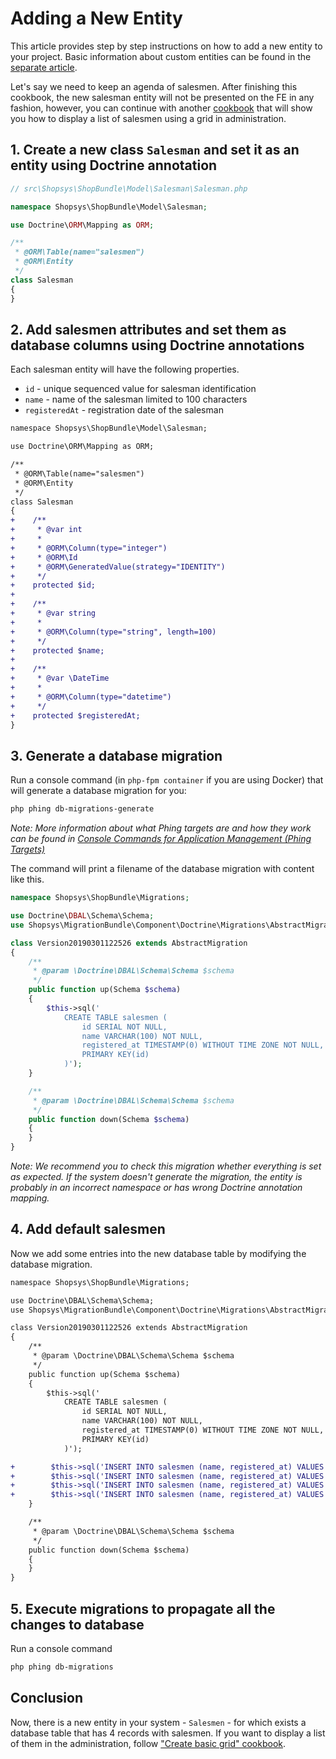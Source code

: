 # Adding a New Entity
This article provides step by step instructions on how to add a new entity to your project.
Basic information about custom entities can be found in the [separate article](../model/custom-entities.md).

Let's say we need to keep an agenda of salesmen. After finishing this cookbook, the new salesman entity will not be presented on the FE in any fashion,
however, you can continue with another [cookbook](./create-basic-grid.md) that will show you how to display a list of salesmen using a grid in administration.

## 1. Create a new class `Salesman` and set it as an entity using Doctrine annotation
```php
// src\Shopsys\ShopBundle\Model\Salesman\Salesman.php

namespace Shopsys\ShopBundle\Model\Salesman;

use Doctrine\ORM\Mapping as ORM;

/**
 * @ORM\Table(name="salesmen")
 * @ORM\Entity
 */
class Salesman
{
}
```

## 2. Add salesmen attributes and set them as database columns using Doctrine annotations
Each salesman entity will have the following properties.
- `id` - unique sequenced value for salesman identification
- `name` - name of the salesman limited to 100 characters
- `registeredAt` - registration date of the salesman

```diff
namespace Shopsys\ShopBundle\Model\Salesman;

use Doctrine\ORM\Mapping as ORM;

/**
 * @ORM\Table(name="salesmen")
 * @ORM\Entity
 */
class Salesman
{
+    /**
+     * @var int
+     *
+     * @ORM\Column(type="integer")
+     * @ORM\Id
+     * @ORM\GeneratedValue(strategy="IDENTITY")
+     */
+    protected $id;
+
+    /**
+     * @var string
+     *
+     * @ORM\Column(type="string", length=100)
+     */
+    protected $name;
+
+    /**
+     * @var \DateTime
+     *
+     * @ORM\Column(type="datetime")
+     */
+    protected $registeredAt;
}
```

## 3. Generate a database migration
Run a console command (in `php-fpm container` if you are using Docker) that will generate a database migration for you:
 ```bash
php phing db-migrations-generate
```

*Note: More information about what Phing targets are and how they work can be found in [Console Commands for Application Management (Phing Targets)](/docs/introduction/console-commands-for-application-management-phing-targets.md)*

The command will print a filename of the database migration with content like this.
```php
namespace Shopsys\ShopBundle\Migrations;

use Doctrine\DBAL\Schema\Schema;
use Shopsys\MigrationBundle\Component\Doctrine\Migrations\AbstractMigration;

class Version20190301122526 extends AbstractMigration
{
    /**
     * @param \Doctrine\DBAL\Schema\Schema $schema
     */
    public function up(Schema $schema)
    {
        $this->sql('
            CREATE TABLE salesmen (
                id SERIAL NOT NULL,
                name VARCHAR(100) NOT NULL,
                registered_at TIMESTAMP(0) WITHOUT TIME ZONE NOT NULL,
                PRIMARY KEY(id)
            )');
    }

    /**
     * @param \Doctrine\DBAL\Schema\Schema $schema
     */
    public function down(Schema $schema)
    {
    }
}
```
*Note: We recommend you to check this migration whether everything is set as expected. If the system doesn't generate the migration, the entity is probably in an incorrect namespace or has wrong Doctrine annotation mapping.*

## 4. Add default salesmen
Now we add some entries into the new database table by modifying the database migration.
```diff
namespace Shopsys\ShopBundle\Migrations;

use Doctrine\DBAL\Schema\Schema;
use Shopsys\MigrationBundle\Component\Doctrine\Migrations\AbstractMigration;

class Version20190301122526 extends AbstractMigration
{
    /**
     * @param \Doctrine\DBAL\Schema\Schema $schema
     */
    public function up(Schema $schema)
    {
        $this->sql('
            CREATE TABLE salesmen (
                id SERIAL NOT NULL,
                name VARCHAR(100) NOT NULL,
                registered_at TIMESTAMP(0) WITHOUT TIME ZONE NOT NULL,
                PRIMARY KEY(id)
            )');

+        $this->sql('INSERT INTO salesmen (name, registered_at) VALUES (\'John Lennon\', \'2019-03-01 12:00:00\')');
+        $this->sql('INSERT INTO salesmen (name, registered_at) VALUES (\'Paul McCartney\', \'2018-04-19 15:25:42\')');
+        $this->sql('INSERT INTO salesmen (name, registered_at) VALUES (\'George Harrison\', \'2019-01-11 09:30:15\')');
+        $this->sql('INSERT INTO salesmen (name, registered_at) VALUES (\'Ringo Starr\', \'2016-12-12 18:42:00\')');
    }

    /**
     * @param \Doctrine\DBAL\Schema\Schema $schema
     */
    public function down(Schema $schema)
    {
    }
}
```

## 5. Execute migrations to propagate all the changes to database
Run a console command
```bash
php phing db-migrations
```

## Conclusion
Now, there is a new entity in your system - `Salesmen` - for which exists a database table that has 4 records with salesmen.
If you want to display a list of them in the administration, follow ["Create basic grid" cookbook](./create-basic-grid.md).
